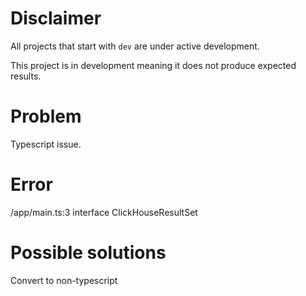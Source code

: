 # Disclaimer
All projects that start with `dev`
are under active development.

This project is in development meaning
it does not produce expected results.

# Problem
Typescript issue.

# Error
/app/main.ts:3
interface ClickHouseResultSet<T>

# Possible solutions
Convert to non-typescript